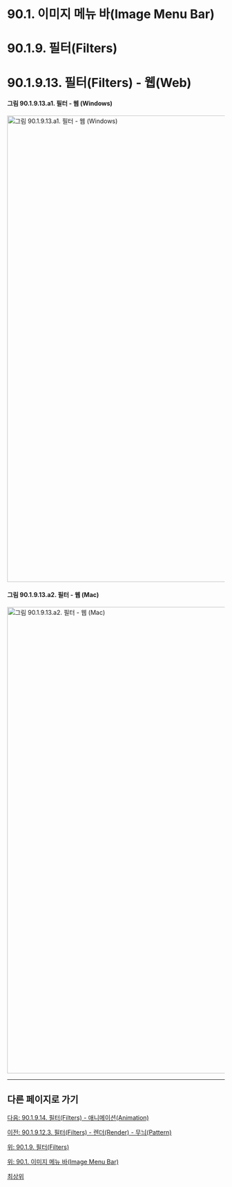 # 90.1. 이미지 메뉴 바(Image Menu Bar)
# 90.1.9. 필터(Filters)
# 90.1.9.13. 필터(Filters) - 웹(Web)

#### 그림 90.1.9.13.a1. 필터 - 웹 (Windows)
<img width="1080" alt="그림 90.1.9.13.a1. 필터 - 웹 (Windows)" environment="Windows 10 GIMP 2.10.36" src="https://github.com/wonder13662/gimp/assets/15767104/f4fc7d62-5dac-4bce-8e41-58036ab82838">

#### 그림 90.1.9.13.a2. 필터 - 웹 (Mac)
<img width="1080" alt="그림 90.1.9.13.a2. 필터 - 웹 (Mac)" environment="MacOS:Sonoma 14.2.1 GIMP 2.10.36" src="https://github.com/wonder13662/gimp/assets/15767104/c7d006e6-ff5d-4378-9e60-3a09149aff40">

***

## 다른 페이지로 가기

[다음: 90.1.9.14. 필터(Filters) - 애니메이션(Animation)](./90-01-09-filtersx-14-animation.md)

[이전: 90.1.9.12.3. 필터(Filters) - 렌더(Render) - 무늬(Pattern)](./90-01-09-filtersx-12-renderx-03-pattern.md)

[위: 90.1.9. 필터(Filters)](./90-01-09-filters.md)

[위: 90.1. 이미지 메뉴 바(Image Menu Bar)](./90-01-00-image-menu-bar.md)

[최상위](./00-home.md)
